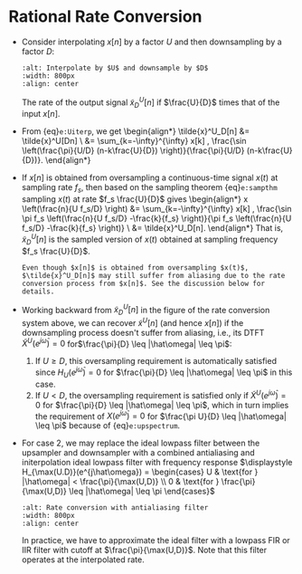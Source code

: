 # Rational Rate Conversion
* Consider interpolating $x[n]$ by a factor $U$ and then downsampling
  by a factor $D$:
  ```{image} ../figs/rateconv1.jpg 
  :alt: Interpolate by $U$ and downsample by $D$ 
  :width: 800px 
  :align: center 
  ``` 
  The rate of the output signal $\tilde{x}^U_D[n]$ if $\frac{U}{D}$
  times that of the input $x[n]$.

* From {eq}`e:Uiterp`, we get
  \begin{align*}
  \tilde{x}^U_D[n] &= \tilde{x}^U[Dn]
  \\
  &= 
  \sum_{k=-\infty}^{\infty} x[k] \, \frac{\sin
  \left(\frac{\pi}{U/D} (n-k\frac{U}{D}) \right)}{\frac{\pi}{U/D}
  (n-k\frac{U}{D})}.
  \end{align*}
  
* If $x[n]$ is obtained from oversampling a continuous-time signal
  $x(t)$ at sampling rate $f_s$, then based on the sampling theorem
  {eq}`e:sampthm` sampling $x(t)$ at rate $f_s
  \frac{U}{D}$ gives
  \begin{align*}
  x \left(\frac{n}{U f_s/D} \right) 
  &= 
  \sum_{k=-\infty}^{\infty} x[k] \, \frac{\sin \pi
  f_s \left(\frac{n}{U f_s/D} -\frac{k}{f_s} \right)}{\pi f_s \left(\frac{n}{U f_s/D} -\frac{k}{f_s} \right)}
  \\
  &= \tilde{x}^U_D[n].
  \end{align*}
  That is, $\tilde{x}^U_D[n]$ is the sampled version of $x(t)$
  obtained at sampling frequency $f_s \frac{U}{D}$.
  ```{caution}
  Even though $x[n]$ is obtained from oversampling $x(t)$,
  $\tilde{x}^U_D[n]$ may still suffer from aliasing due to the rate
  conversion process from $x[n]$. See the discussion below for details.
  ```
  
* Working backward from $\tilde{x}^U_D[n]$ in the figure of the rate
  conversion system above, we can recover $\tilde{x}^U[n]$ (and hence
  $x[n]$) if the downsampling process doesn't suffer from aliasing,
  i.e., its DTFT $\tilde{X}^U(e^{j\hat\omega}) = 0$ for$\frac{\pi}{D}
  \leq |\hat\omega| \leq \pi$:
  1. If $U \geq D$, this oversampling requirement is automatically
     satisfied since $H_U(e^{j\hat\omega}) = 0$ for $\frac{\pi}{D} \leq
     |\hat\omega| \leq \pi$ in this case.
  2. If $U < D$, the oversampling requirement is satisfied only
      if $\tilde{X}^U(e^{j\hat\omega}) = 0$ for $\frac{\pi}{D} \leq
      |\hat\omega| \leq \pi$, which in turn implies the requirement of
      $X(e^{j\hat\omega}) = 0$ for $\frac{\pi U}{D} \leq
      |\hat\omega| \leq \pi$ because of  {eq}`e:upspectrum`.

* For case 2, we may replace the ideal lowpass filter between the
  upsampler and downsampler with a combined antialiasing and
  initerpolation ideal lowpass filter
  with frequency response $\displaystyle  H_{\max(U.D)}(e^{j\hat\omega}) 
  = \begin{cases}
     U & \text{for } |\hat\omega| < \frac{\pi}{\max(U,D)} \\
     0  & \text{for } \frac{\pi}{\max(U,D)} \leq |\hat\omega| \leq \pi
     \end{cases}$
  ```{image} ../figs/rateconv2.jpg 
  :alt: Rate conversion with antialiasing filter 
  :width: 800px 
  :align: center 
  ``` 
  In practice, we have to approximate the ideal filter with a lowpass
  FIR or IIR filter with cutoff at $\frac{\pi}{\max(U,D)}$. Note that
  this filter operates at the interpolated rate.
